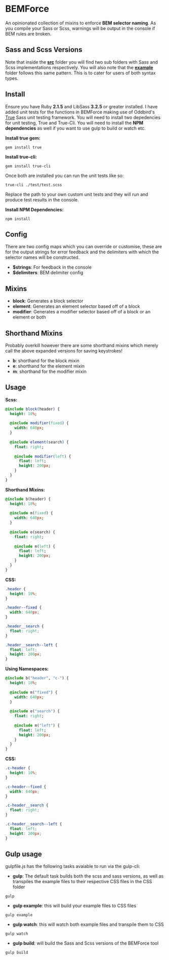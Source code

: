 # BEMForce
An opinionated collection of mixins to enforce **BEM selector naming**. 
As you compile your Sass or Scss, 
warnings will be output in the console if BEM rules are broken.   

## Sass and Scss Versions
Note that inside the **[src](https://github.com/BrendonCon/BemForce/blob/master/src/)** 
folder you will find two sub folders with Sass and 
Scss implementations respectively. You will also note that 
the **[example](https://github.com/BrendonCon/BemForce/blob/master/example/)** folder 
follows this same pattern. This is to cater for users of both syntax types.

## Install
Ensure you have Ruby **2.1.5** and LibSass **3.2.5** or greater installed. 
I have added unit tests for the functions in BEMForce making use of 
Oddbird's [True](https://github.com/oddbird/true) Sass unit testing framework. 
You will need to install two depedencies for unit testing, True and True-Cli. 
You will need to install the **NPM dependencies** as well if you want to use gulp 
to build or watch etc. 

**Install true gem:** 
```
gem install true
```
**Install true-cli:**
```
gem install true-cli
```
Once both are installed you can run the unit tests like so:
```
true-cli ./test/test.scss
```
Replace the path to your own custom unit tests and they will run
 and produce test results in the console.

**Install NPM Dependencies:**
```
npm install
```

## Config
There are two config maps which you can override or customise, these 
are for the output strings for error feedback and the delimiters with which the selector names will be constructed.
- **$strings**: For feedback in the console
- **$delimiters**: BEM delimiter config 

## Mixins
- **block**: Generates a block selector
- **element**: Generates an element selector based off of a block
- **modifier**: Generates a modifier selector based off of a block or 
an element or both

## Shorthand Mixins
Probably overkill however there are some shorthand mixins which merely 
call the above expanded versions for saving keystrokes!
- **b**: shorthand for the block mixin
- **e**: shorthand for the element mixin
- **m**: shorthand for the modifier mixin

## Usage 
**Scss:**
```sass
@include block(header) {
  height: 10%;
  
  @include modifier(fixed) {
    width: 640px;
  }
  
  @include element(search) {
    float: right;
    
    @include modifier(left) {
      float: left;
      height: 200px;
    }
  }
}
```

**Shorthand Mixins:**
```sass
@include b(header) {
  height: 10%;
  
  @include m(fixed) {
    width: 640px;
  }
  
  @include e(search) {
    float: right;
    
    @include m(left) {
      float: left;
      height: 200px;
    }
  }
}
```

**CSS:**
```css
.header {
  height: 10%;
}

.header--fixed {
  width: 640px;
}

.header__search {
  float: right;
}

.header__search--left {
  float: left;
  height: 200px;
}
```
**Using Namespaces:**
```sass
@include b("header", "c-") {
  height: 10%;
  
  @include m("fixed") {
    width: 640px;
  }
  
  @include e("search") {
    float: right;
    
    @include m("left") {
      float: left;
      height: 200px;
    }
  }
}
```
**CSS:**
```css
.c-header {
  height: 10%;
}

.c-header--fixed {
  width: 640px;
}

.c-header__search {
  float: right;
}

.c-header__search--left {
  float: left;
  height: 200px;
}
```

## Gulp usage
gulpfile.js has the following tasks avaiable to run via the gulp-cli:
- **gulp**: The default task builds both the scss and sass versions, 
as well as transpiles the example files to their respective CSS 
files in the CSS folder 

```
gulp

```
- **gulp example**: this will build your example files to CSS files

```
gulp example

```
- **gulp watch**: this will watch both example files and transpile 
them to CSS

```
gulp watch

```
- **gulp build**: will build the Sass and Scss versions of the BEMForce tool

```
gulp build

```
